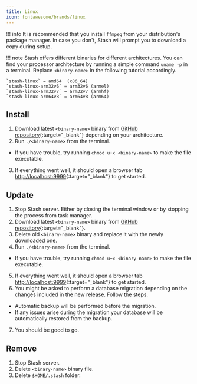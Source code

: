 ```yaml
---
title: Linux
icon: fontawesome/brands/linux
---
```


!!! info
    It is recommended that you install `ffmpeg` from your distribution's package manager. In case you don't, Stash will prompt you to download a copy during setup. 

!!! note
    Stash offers different binaries for different architectures. You can find your processor architecture by running a simple command `uname -p` in a terminal. Replace `<binary-name>` in the following tutorial accordingly.
    
    `stash-linux` = amd64  (x86_64)  
    `stash-linux-arm32v6` = arm32v6 (armel)  
    `stash-linux-arm32v7` = arm32v7 (armhf)  
    `stash-linux-arm64v8` = arm64v8 (arm64)  

## Install

1. Download latest `<binary-name>` binary from [GitHub repository](https://github.com/stashapp/stash/releases/latest){:target="_blank"} depending on your architecture. 
2. Run `./<binary-name>` from the terminal.
  - If you have trouble, try running `chmod u+x <binary-name>` to make the file executable.
3. If everything went well, it should open a browser tab [http://localhost:9999](http://localhost:9999){:target="_blank"} to get started.

## Update

1. Stop Stash server. Either by closing the terminal window or by stopping the process from task manager. 
2. Download latest `<binary-name>` binary from [GitHub repository](https://github.com/stashapp/stash/releases/latest){:target="_blank"}.
3. Delete old `<binary-name>` binary and replace it with the newly downloaded one. 
4. Run `./<binary-name>` from the terminal.
  - If you have trouble, try running `chmod u+x <binary-name>` to make the file executable.
5. If everything went well, it should open a browser tab [http://localhost:9999](http://localhost:9999){:target="_blank"} to get started.
6. You might be asked to perform a database migration depending on the changes included in the new release. Follow the steps. 
  - Automatic backup will be performed before the migration. 
  - If any issues arise during the migration your database will be automatically restored from the backup.
7. You should be good to go. 

## Remove

1. Stop Stash server.
2. Delete `<binary-name>` binary file.
3. Delete `$HOME/.stash` folder.
